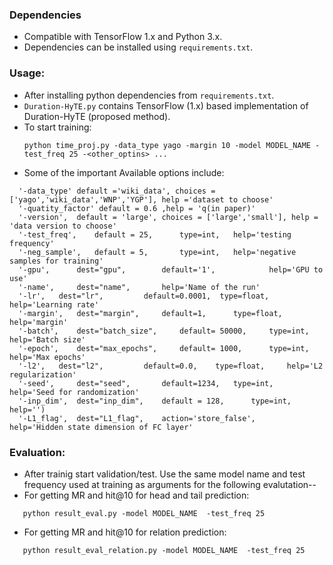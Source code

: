 ### Dependencies

* Compatible with TensorFlow 1.x and Python 3.x.
* Dependencies can be installed using `requirements.txt`.


### Usage:

* After installing python dependencies from `requirements.txt`.
* `Duration-HyTE.py` contains TensorFlow (1.x) based implementation of Duration-HyTE (proposed method). 
* To start training:
  ```shell
  python time_proj.py -data_type yago -margin 10 -model MODEL_NAME -test_freq 25 -<other_optins> ...
  ```
*  Some of the important Available options include:
  ```shell
    '-data_type' default ='wiki_data', choices = ['yago','wiki_data','WNP','YGP'], help ='dataset to choose'
    '-quatity_factor' default = 0.6 ,help = 'q(in paper)'
	'-version',  default = 'large', choices = ['large','small'], help = 'data version to choose'
	'-test_freq', 	 default = 25,   	type=int, 	help='testing frequency'
	'-neg_sample', 	 default = 5,   	type=int, 	help='negative samples for training'
	'-gpu', 	 dest="gpu", 		default='1',			help='GPU to use'
	'-name', 	 dest="name", 		help='Name of the run'
	'-lr',	 dest="lr", 		default=0.0001,  type=float,	help='Learning rate'
	'-margin', 	 dest="margin", 	default=1,   	type=float, 	help='margin'
	'-batch', 	 dest="batch_size", 	default= 50000,   	type=int, 	help='Batch size'
	'-epoch', 	 dest="max_epochs", 	default= 1000,   	type=int, 	help='Max epochs'
	'-l2', 	 dest="l2", 		default=0.0, 	type=float, 	help='L2 regularization'
	'-seed', 	 dest="seed", 		default=1234, 	type=int, 	help='Seed for randomization'
	'-inp_dim',  dest="inp_dim", 	default = 128,   	type=int, 	help='')
	'-L1_flag',  dest="L1_flag", 	action='store_false',   	 	help='Hidden state dimension of FC layer'
  ```

### Evaluation: 
* After trainig start validation/test. Use the same model name and test frequency used at training as arguments for the following evalutation--
* For getting MR and hit@10 for head and tail prediction:
 ```shell
    python result_eval.py -model MODEL_NAME  -test_freq 25
 ```
* For getting MR and hit@10 for relation prediction:
```shell
   python result_eval_relation.py -model MODEL_NAME  -test_freq 25
```
